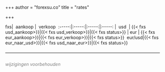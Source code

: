 +++
author = "forexsu.co"
title = "rates"

+++

fxs| &nbsp;aankoop&nbsp;| &nbsp;verkoop&nbsp;
:-----:|:-----:|:-----:|:-----:
|  usd  | {{< fxs usd_aankoop>}}|{{< fxs usd_verkoop>}}|{{< fxs status>}}
| eur | {{< fxs eur_aankoop>}}|{{< fxs eur_verkoop>}}|{{< fxs status>}}
&nbsp;eur/usd|{{< fxs eur_naar_usd>}}|{{< fxs usd_naar_eur>}}|{{< fxs status>}}



———————————————————————————————————

<h6 style="color:grey; font-style:italic">wijzigingen voorbehouden</h6>
